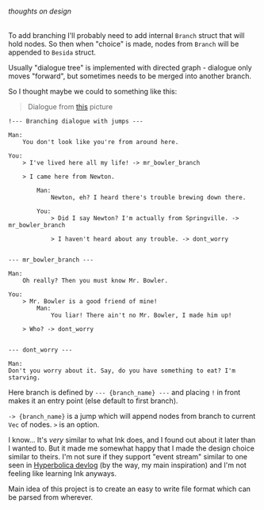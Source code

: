 ###### thoughts on design

To add branching I'll probably need to add internal `Branch` struct that will hold nodes.
So then when "choice" is made, nodes from `Branch` will be appended to `Besida` struct.

Usually "dialogue tree" is implemented with directed graph - dialogue only moves "forward",
but sometimes needs to be merged into another branch.

So I thought maybe we could to something like this:

> Dialogue from [this](https://en.wikipedia.org/wiki/Dialogue_tree#/media/File:Dialog_tree_example.svg) picture

```
!--- Branching dialogue with jumps ---

Man:
    You don't look like you're from around here.

You:
    > I've lived here all my life! -> mr_bowler_branch

    > I came here from Newton.

        Man:
            Newton, eh? I heard there's trouble brewing down there.

        You:
            > Did I say Newton? I'm actually from Springville. -> mr_bowler_branch

            > I haven't heard about any trouble. -> dont_worry


--- mr_bowler_branch ---

Man:
    Oh really? Then you must know Mr. Bowler.

You:
    > Mr. Bowler is a good friend of mine!
        Man:
            You liar! There ain't no Mr. Bowler, I made him up!

    > Who? -> dont_worry


--- dont_worry ---

Man:
Don't you worry about it. Say, do you have something to eat? I'm starving.
```

Here branch is defined by `--- {branch_name} ---` and placing `!` in front makes
it an entry point (else default to first branch).

`-> {branch_name}` is a jump which will append nodes from branch to current `Vec` of nodes. `>` is an option.

I know... It's _very_ similar to what Ink does, and I found out about it later than I wanted to.
But it made me somewhat happy that I made the design choice similar to theirs.
I'm not sure if they support "event stream" similar to one seen in
[Hyperbolica devlog](https://www.youtube.com/watch?v=DlL_20x0QH8) (by the way, my main inspiration)
and I'm not feeling like learning Ink anyways.

Main idea of this project is to create an easy to write file format which can be parsed from wherever.

